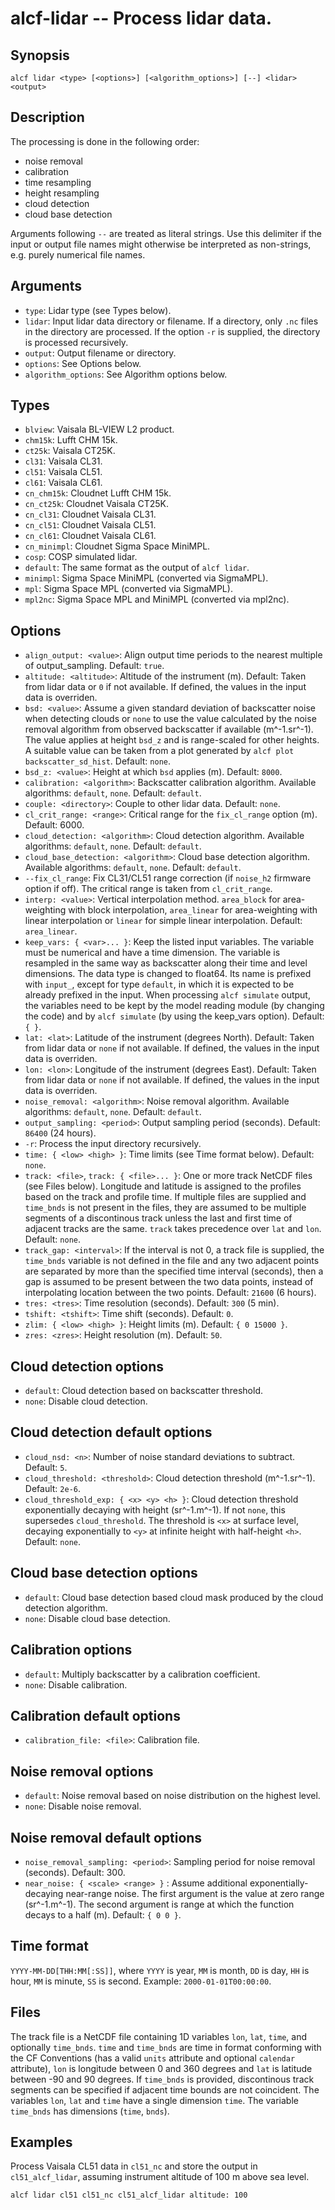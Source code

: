 
alcf-lidar -- Process lidar data.
==========

Synopsis
--------

    alcf lidar <type> [<options>] [<algorithm_options>] [--] <lidar> <output>

Description
-----------

The processing is done in the following order:

- noise removal
- calibration
- time resampling
- height resampling
- cloud detection
- cloud base detection

Arguments following `--` are treated as literal strings. Use this delimiter if the input or output file names might otherwise be interpreted as non-strings, e.g. purely numerical file names.

Arguments
---------

- `type`: Lidar type (see Types below).
- `lidar`: Input lidar data directory or filename. If a directory, only `.nc` files in the directory are processed. If the option `-r` is supplied, the directory is processed recursively.
- `output`: Output filename or directory.
- `options`: See Options below.
- `algorithm_options`: See Algorithm options below.

Types
-----

- `blview`: Vaisala BL-VIEW L2 product.
- `chm15k`: Lufft CHM 15k.
- `ct25k`: Vaisala CT25K.
- `cl31`: Vaisala CL31.
- `cl51`: Vaisala CL51.
- `cl61`: Vaisala CL61.
- `cn_chm15k`: Cloudnet Lufft CHM 15k.
- `cn_ct25k`: Cloudnet Vaisala CT25K.
- `cn_cl31`: Cloudnet Vaisala CL31.
- `cn_cl51`: Cloudnet Vaisala CL51.
- `cn_cl61`: Cloudnet Vaisala CL61.
- `cn_minimpl`: Cloudnet Sigma Space MiniMPL.
- `cosp`: COSP simulated lidar.
- `default`: The same format as the output of `alcf lidar`.
- `minimpl`: Sigma Space MiniMPL (converted via SigmaMPL).
- `mpl`: Sigma Space MPL (converted via SigmaMPL).
- `mpl2nc`: Sigma Space MPL and MiniMPL (converted via mpl2nc).

Options
-------

- `align_output: <value>`: Align output time periods to the nearest multiple of output_sampling. Default: `true`.
- `altitude: <altitude>`: Altitude of the instrument (m). Default: Taken from lidar data or `0` if not available. If defined, the values in the input data is overriden.
- `bsd: <value>`: Assume a given standard deviation of backscatter noise when detecting clouds or `none` to use the value calculated by the noise removal algorithm from observed backscatter if available (m^-1.sr^-1). The value applies at height `bsd_z` and is range-scaled for other heights. A suitable value can be taken from a plot generated by `alcf plot backscatter_sd_hist`. Default: `none`.
- `bsd_z: <value>`: Height at which `bsd` applies (m). Default: `8000`.
- `calibration: <algorithm>`: Backscatter calibration algorithm. Available algorithms: `default`, `none`. Default: `default`.
- `couple: <directory>`: Couple to other lidar data. Default: `none`.
- `cl_crit_range: <range>`: Critical range for the `fix_cl_range` option (m). Default: 6000.
- `cloud_detection: <algorithm>`: Cloud detection algorithm. Available algorithms: `default`, `none`. Default: `default`.
- `cloud_base_detection: <algorithm>`: Cloud base detection algorithm. Available algorithms: `default`, `none`. Default: `default`.
- `--fix_cl_range`: Fix CL31/CL51 range correction (if `noise_h2` firmware option if off). The critical range is taken from `cl_crit_range`.
- `interp: <value>`: Vertical interpolation method. `area_block` for area-weighting with block interpolation, `area_linear` for area-weighting with linear interpolation or `linear` for simple linear interpolation. Default: `area_linear`.
- `keep_vars: { <var>... }`: Keep the listed input variables. The variable must be numerical and have a time dimension. The variable is resampled in the same way as backscatter along their time and level dimensions. The data type is changed to float64. Its name is prefixed with `input_`, except for type `default`, in which it is expected to be already prefixed in the input. When processing `alcf simulate` output, the variables need to be kept by the model reading module (by changing the code) and by `alcf simulate` (by using the keep_vars option). Default: `{ }`.
- `lat: <lat>`: Latitude of the instrument (degrees North). Default: Taken from lidar data or `none` if not available. If defined, the values in the input data is overriden.
- `lon: <lon>`: Longitude of the instrument (degrees East). Default: Taken from lidar data or `none` if not available. If defined, the values in the input data is overriden.
- `noise_removal: <algorithm>`: Noise removal algorithm. Available algorithms: `default`, `none`.  Default: `default`.
- `output_sampling: <period>`: Output sampling period (seconds). Default: `86400` (24 hours).
- `-r`: Process the input directory recursively.
- `time: { <low> <high> }`: Time limits (see Time format below). Default: `none`.
- `track: <file>`, `track: { <file>... }`: One or more track NetCDF files (see Files below). Longitude and latitude is assigned to the profiles based on the track and profile time. If multiple files are supplied and `time_bnds` is not present in the files, they are assumed to be multiple segments of a discontinous track unless the last and first time of adjacent tracks are the same. `track` takes precedence over `lat` and `lon`. Default: `none`.
- `track_gap: <interval>`: If the interval is not 0, a track file is supplied, the `time_bnds` variable is not defined in the file and any two adjacent points are separated by more than the specified time interval (seconds), then a gap is assumed to be present between the two data points, instead of interpolating location between the two points. Default: `21600` (6 hours).
- `tres: <tres>`: Time resolution (seconds). Default: `300` (5 min).
- `tshift: <tshift>`: Time shift (seconds). Default: `0`.
- `zlim: { <low> <high> }`: Height limits (m). Default: `{ 0 15000 }`.
- `zres: <zres>`: Height resolution (m). Default: `50`.

Cloud detection options
-----------------------

- `default`: Cloud detection based on backscatter threshold.
- `none`: Disable cloud detection.

Cloud detection default options
-------------------------------

- `cloud_nsd: <n>`: Number of noise standard deviations to subtract. Default: `5`.
- `cloud_threshold: <threshold>`: Cloud detection threshold (m^-1.sr^-1). Default: `2e-6`.
- `cloud_threshold_exp: { <x> <y> <h> }`: Cloud detection threshold exponentially decaying with height (sr^-1.m^-1). If not `none`, this supersedes `cloud_threshold`. The threshold is `<x>` at surface level, decaying exponentially to `<y>` at infinite height with half-height `<h>`. Default: `none`.

Cloud base detection options
----------------------------

- `default`: Cloud base detection based cloud mask produced by the cloud detection algorithm.
- `none`: Disable cloud base detection.

Calibration options
-------------------

- `default`: Multiply backscatter by a calibration coefficient.
- `none`: Disable calibration.

Calibration default options
---------------------------

- `calibration_file: <file>`: Calibration file.

Noise removal options
---------------------

- `default`: Noise removal based on noise distribution on the highest level.
- `none`: Disable noise removal.

Noise removal default options
-----------------------------

- `noise_removal_sampling: <period>`: Sampling period for noise removal (seconds). Default: 300.
- `near_noise: { <scale> <range> }` : Assume additional exponentially-decaying near-range noise. The first argument is the value at zero range (sr^-1.m^-1). The second argument is range at which the function decays to a half (m). Default: `{ 0 0 }`.

Time format
-----------

`YYYY-MM-DD[THH:MM[:SS]]`, where `YYYY` is year, `MM` is month, `DD` is day, `HH` is hour, `MM` is minute, `SS` is second. Example: `2000-01-01T00:00:00`.

Files
-----

The track file is a NetCDF file containing 1D variables `lon`, `lat`, `time`, and optionally `time_bnds`. `time` and `time_bnds` are time in format conforming with the CF Conventions (has a valid `units` attribute and optional `calendar` attribute), `lon` is longitude between 0 and 360 degrees and `lat` is latitude between -90 and 90 degrees. If `time_bnds` is provided, discontinous track segments can be specified if adjacent time bounds are not coincident. The variables `lon`, `lat` and `time` have a single dimension `time`. The variable `time_bnds` has dimensions (`time`, `bnds`).

Examples
--------

Process Vaisala CL51 data in `cl51_nc` and store the output in `cl51_alcf_lidar`, assuming instrument altitude of 100 m above sea level.

    alcf lidar cl51 cl51_nc cl51_alcf_lidar altitude: 100
	